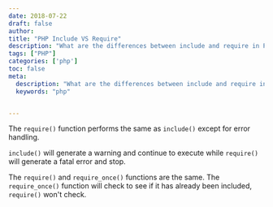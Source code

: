 ```yaml
---
date: 2018-07-22
draft: false
author:
title: "PHP Include VS Require"
description: "What are the differences between include and require in PHP"
tags: ["PHP"]
categories: ['php']
toc: false
meta:
  description: "What are the differences between include and require in PHP"
  keywords: "php"


---
```


The `require()` function performs the same as `include()` except for error handling.

`include()` will generate a warning and continue to execute while `require()` will generate a fatal error and stop.

The `require()` and `require_once()` functions are the same. The `require_once()` function will check to see if it has already been included, `require()` won't check.
